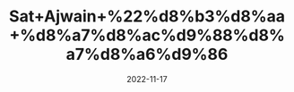 ---
title: 'Sat+Ajwain+%22%d8%b3%d8%aa+%d8%a7%d8%ac%d9%88%d8%a7%d8%a6%d9%86'
date: '2022-11-17' 
metatag: '' 
inventory: '0' 
draft: false 
# meta description 
shortDescripton: 'Thymol+improves+digestion+by+relaxing+smooth+muscles%2c+prevents+menstrual+cramps%2c+attenuates+respiratory+problems+'
description: 'Extracts+%22+Chemical+%22%da%a9%d9%85%db%8c%da%a9%d9%84'
longdescription: ''
tags: ''
brand: ''
subCategory: ''
sellCount: '0'
featured: True
# product Price
price: '60.0'
# Product Short Description
shortDescription: 'Thymol+improves+digestion+by+relaxing+smooth+muscles%2c+prevents+menstrual+cramps%2c+attenuates+respiratory+problems+'
productID: '7D1C21DC-513B-ED11-996A-005056B3A416'
type: 'products'
category: 'Extracts+%22+Chemical+%22%da%a9%d9%85%db%8c%da%a9%d9%84' 
thumnailproduct: 'https://eraconnect.blob.core.windows.net/product-images/aminsaddiquidawakhana/6d25f388-0b33-4097-94fb-9a222c3ab53f.webp' 
images:
  - image: 'https://eraconnect.blob.core.windows.net/product-images/aminsaddiquidawakhana/6d25f388-0b33-4097-94fb-9a222c3ab53f.webp'  
Variants:
---